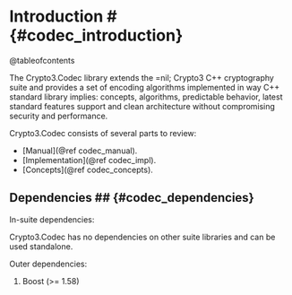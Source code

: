 # Introduction # {#codec_introduction}

@tableofcontents

The Crypto3.Codec library extends the =nil; Crypto3 C++
 cryptography suite and provides a set of encoding
algorithms implemented in way C++ standard library
implies: concepts, algorithms, predictable behavior,
latest standard features support and clean architecture
without compromising security and performance.

Crypto3.Codec consists of several parts to review:
* [Manual](@ref codec_manual).
* [Implementation](@ref codec_impl).
* [Concepts](@ref codec_concepts).

## Dependencies ## {#codec_dependencies}

In-suite dependencies:

Crypto3.Codec has no dependencies on other suite libraries and can be used standalone.

Outer dependencies:
1. Boost (>= 1.58)
